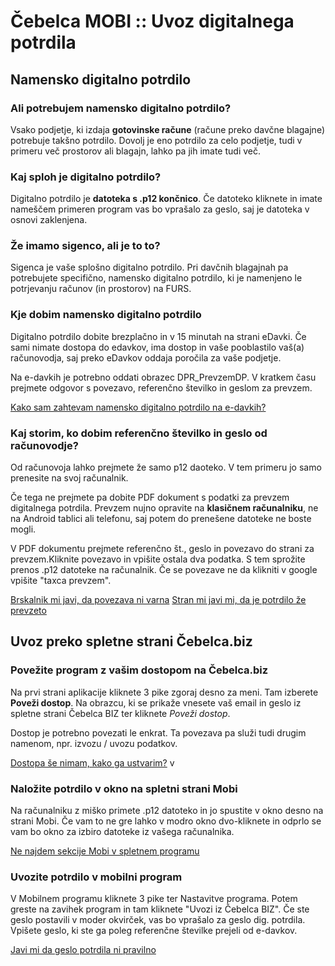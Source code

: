 # Čebelca MOBI :: Uvoz digitalnega potrdila

## Namensko digitalno potrdilo

### Ali potrebujem namensko digitalno potrdilo?

Vsako podjetje, ki izdaja **gotovinske račune** (račune preko davčne blagajne) potrebuje takšno potrdilo. Dovolj je eno potrdilo 
za celo podjetje, tudi v primeru več prostorov ali blagajn, lahko pa jih imate tudi več.

### Kaj sploh je digitalno potrdilo?

Digitalno potrdilo je **datoteka s .p12 končnico**. Če datoteko kliknete in imate nameščem primeren program vas bo vprašalo za geslo, saj je 
datoteka v osnovi zaklenjena.

### Že imamo sigenco, ali je to to?

Sigenca je vaše splošno digitalno potrdilo. Pri davčnih blagajnah pa potrebujete specifično, namensko digitalno potrdilo, ki je namenjeno le 
potrjevanju računov (in prostorov) na FURS.

### Kje dobim namensko digitalno potrdilo

Digitalno potrdilo dobite brezplačno in v 15 minutah na strani eDavki. Če sami nimate dostopa do edavkov, ima dostop in vaše pooblastilo 
vaš(a) računovodja, saj preko eDavkov oddaja poročila za vaše podjetje.

Na e-davkih je potrebno oddati obrazec DPR_PrevzemDP. V kratkem času prejmete odgovor s povezavo, referenčno številko in geslom za prevzem.

[Kako sam zahtevam namensko digitalno potrdilo na e-davkih?](./faq.md#Kako_sam_zahtevam_namensko_digitalno_potrdilo_na_e-davkih)

### Kaj storim, ko dobim referenčno številko in geslo od računovodje?

Od računovoja lahko prejmete že samo p12 daoteko. V tem primeru jo samo prenesite na svoj računalnik.

Če tega ne prejmete pa dobite PDF dokument s podatki za prevzem digitalnega potrdila. Prevzem nujno opravite na **klasičnem računalniku**, ne 
na Android tablici ali telefonu, saj potem do prenešene datoteke ne boste mogli.

V PDF dokumentu prejmete referenčno št., geslo in povezavo do strani za prevzem.Kliknite povezavo in vpišite ostala
dva podatka. S tem sprožite prenos .p12 datoteke na računalnik. Če se povezave ne da klikniti v google vpišite "taxca prevzem".

[Brskalnik mi javi, da povezava ni varna](./faq.md#)
[Stran mi javi mi, da je potrdilo že prevzeto](./faq.md#)

## Uvoz preko spletne strani Čebelca.biz

### Povežite program z vašim dostopom na Čebelca.biz

Na prvi strani aplikacije kliknete 3 pike zgoraj desno za meni. Tam izberete **Poveži dostop**. Na obrazcu, ki se prikaže vnesete vaš email
in geslo iz spletne strani Čebelca BIZ ter kliknete *Poveži dostop*.

Dostop je potrebno povezati le enkrat. Ta povezava pa služi tudi drugim namenom, npr. izvozu / uvozu podatkov.

[Dostopa še nimam, kako ga ustvarim?](./faq.md#Dostopa_še_nimam,_kako_ga_ustvarim)
v
### Naložite potrdilo v okno na spletni strani Mobi

Na računalniku z miško primete .p12 datoteko in jo spustite v okno desno na strani Mobi. Če vam to ne gre lahko v modro okno dvo-kliknete in odprlo se
vam bo okno za izbiro datoteke iz vašega računalnika.

[Ne najdem sekcije Mobi v spletnem programu](./faq.md#Ne_najdem_sekcije_Mobi_v_spletnem_programu)

### Uvozite potrdilo v mobilni program

V Mobilnem programu kliknete 3 pike ter Nastavitve programa. Potem greste na zavihek program in tam kliknete "Uvozi iz Čebelca BIZ". Če ste geslo
postavili v moder okvirček, vas bo vprašalo za geslo dig. potrdila. Vpišete geslo, ki ste ga poleg referenčne številke prejeli od e-davkov.

[Javi mi da geslo potrdila ni pravilno](./faq.md#Javi_mi_da_geslo_potrdila_ni_pravilno)
